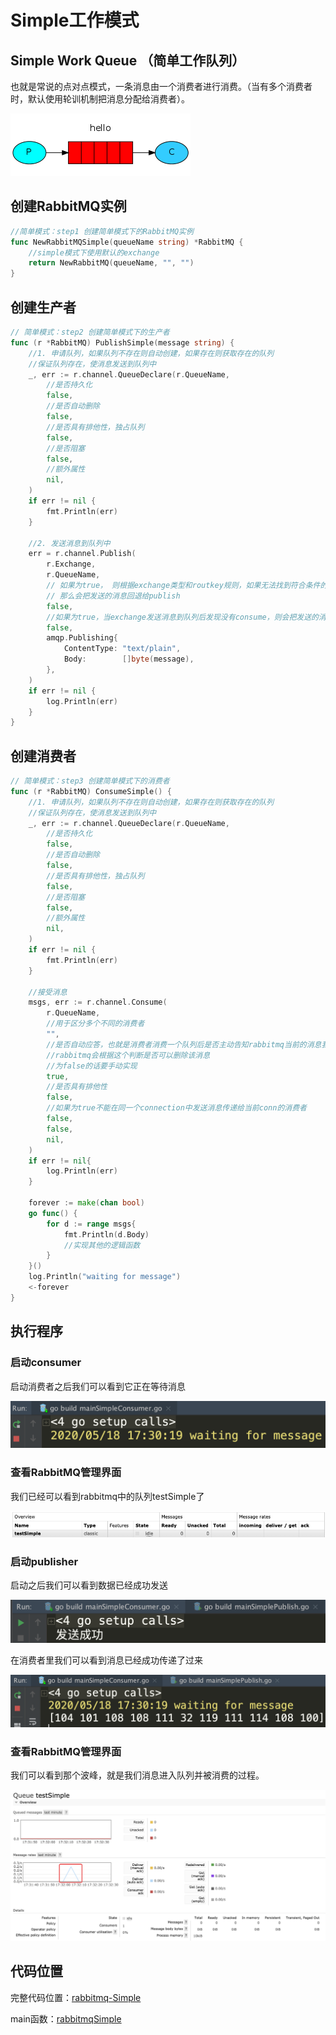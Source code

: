 # Simple工作模式

## Simple Work Queue （简单工作队列）

也就是常说的点对点模式，一条消息由一个消费者进行消费。（当有多个消费者时，默认使用轮训机制把消息分配给消费者）。

![](../../../.gitbook/assets/image%20%2869%29.png)

## 创建RabbitMQ实例

```go
//简单模式：step1 创建简单模式下的RabbitMQ实例
func NewRabbitMQSimple(queueName string) *RabbitMQ {
	//simple模式下使用默认的exchange
	return NewRabbitMQ(queueName, "", "")
}
```

## 创建生产者

```go
// 简单模式：step2 创建简单模式下的生产者
func (r *RabbitMQ) PublishSimple(message string) {
	//1. 申请队列，如果队列不存在则自动创建，如果存在则获取存在的队列
	//保证队列存在，使消息发送到队列中
	_, err := r.channel.QueueDeclare(r.QueueName,
		//是否持久化
		false,
		//是否自动删除
		false,
		//是否具有排他性，独占队列
		false,
		//是否阻塞
		false,
		//额外属性
		nil,
	)
	if err != nil {
		fmt.Println(err)
	}

	//2. 发送消息到队列中
	err = r.channel.Publish(
		r.Exchange,
		r.QueueName,
		// 如果为true， 则根据exchange类型和routkey规则，如果无法找到符合条件的队列
		// 那么会把发送的消息回退给publish
		false,
		//如果为true，当exchange发送消息到队列后发现没有consume，则会把发送的消息返回给发送者
		false,
		amqp.Publishing{
			ContentType: "text/plain",
			Body:        []byte(message),
		},
	)
	if err != nil {
		log.Println(err)
	}
}
```

## 创建消费者

```go
// 简单模式：step3 创建简单模式下的消费者
func (r *RabbitMQ) ConsumeSimple() {
	//1. 申请队列，如果队列不存在则自动创建，如果存在则获取存在的队列
	//保证队列存在，使消息发送到队列中
	_, err := r.channel.QueueDeclare(r.QueueName,
		//是否持久化
		false,
		//是否自动删除
		false,
		//是否具有排他性，独占队列
		false,
		//是否阻塞
		false,
		//额外属性
		nil,
	)
	if err != nil {
		fmt.Println(err)
	}

	//接受消息
	msgs, err := r.channel.Consume(
		r.QueueName,
		//用于区分多个不同的消费者
		"",
		//是否自动应答，也就是消费者消费一个队列后是否主动告知rabbitmq当前的消息我已经消费完
		//rabbitmq会根据这个判断是否可以删除该消息
		//为false的话要手动实现
		true,
		//是否具有排他性
		false,
		//如果为true不能在同一个connection中发送消息传递给当前conn的消费者
		false,
		false,
		nil,
	)
	if err != nil{
		log.Println(err)
	}

	forever := make(chan bool)
	go func() {
		for d := range msgs{
			fmt.Println(d.Body)
			//实现其他的逻辑函数
		}
	}()
	log.Println("waiting for message")
	<-forever
}
```

## 执行程序

### 启动consumer

启动消费者之后我们可以看到它正在等待消息

![](../../../.gitbook/assets/image%20%288%29.png)

### 查看RabbitMQ管理界面

我们已经可以看到rabbitmq中的队列testSimple了

![](../../../.gitbook/assets/image%20%281%29.png)

### 启动publisher

启动之后我们可以看到数据已经成功发送

![](../../../.gitbook/assets/image%20%2822%29.png)

在消费者里我们可以看到消息已经成功传递了过来

![](../../../.gitbook/assets/image%20%2816%29.png)

### 查看RabbitMQ管理界面

我们可以看到那个波峰，就是我们消息进入队列并被消费的过程。

![](../../../.gitbook/assets/image%20%2832%29.png)

## 代码位置

完整代码位置：[rabbitmq-Simple](https://github.com/Knowledge-Precipitation-Tribe/Distributed-and-Microservices/blob/master/rabbitmq-code/common/rabbitmq-Simple.go)

main函数：[rabbitmqSimple](https://github.com/Knowledge-Precipitation-Tribe/Distributed-and-Microservices/tree/master/rabbitmq-code/rabbitmqSimple)

